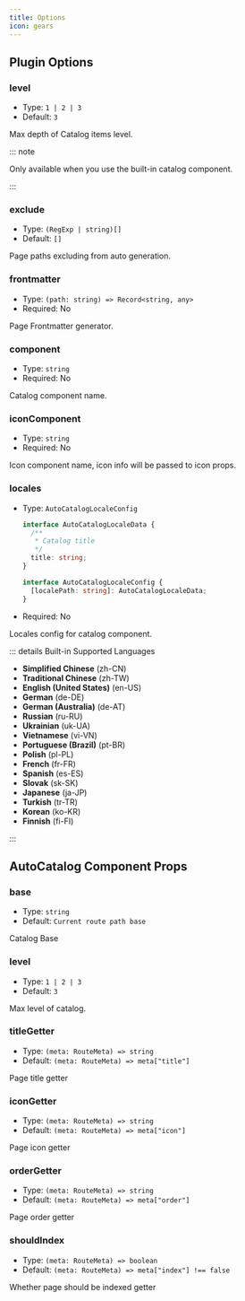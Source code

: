```yaml
---
title: Options
icon: gears
---
```


## Plugin Options

### level

- Type: `1 | 2 | 3`
- Default: `3`

Max depth of Catalog items level.

::: note

Only available when you use the built-in catalog component.

:::

### exclude

- Type: `(RegExp | string)[]`
- Default: `[]`

Page paths excluding from auto generation.

### frontmatter

- Type: `(path: string) => Record<string, any>`
- Required: No

Page Frontmatter generator.

### component

- Type: `string`
- Required: No

Catalog component name.

### iconComponent

- Type: `string`
- Required: No

Icon component name, icon info will be passed to icon props.

### locales

- Type: `AutoCatalogLocaleConfig`

  ```ts
  interface AutoCatalogLocaleData {
    /**
     * Catalog title
     */
    title: string;
  }

  interface AutoCatalogLocaleConfig {
    [localePath: string]: AutoCatalogLocaleData;
  }
  ```

- Required: No

Locales config for catalog component.

::: details Built-in Supported Languages

- **Simplified Chinese** (zh-CN)
- **Traditional Chinese** (zh-TW)
- **English (United States)** (en-US)
- **German** (de-DE)
- **German (Australia)** (de-AT)
- **Russian** (ru-RU)
- **Ukrainian** (uk-UA)
- **Vietnamese** (vi-VN)
- **Portuguese (Brazil)** (pt-BR)
- **Polish** (pl-PL)
- **French** (fr-FR)
- **Spanish** (es-ES)
- **Slovak** (sk-SK)
- **Japanese** (ja-JP)
- **Turkish** (tr-TR)
- **Korean** (ko-KR)
- **Finnish** (fi-FI)

:::

## AutoCatalog Component Props

### base

- Type: `string`
- Default: `Current route path base`

Catalog Base

### level

- Type: `1 | 2 | 3`
- Default: `3`

Max level of catalog.

### titleGetter

- Type: `(meta: RouteMeta) => string`
- Default: `(meta: RouteMeta) => meta["title"]`

Page title getter

### iconGetter

- Type: `(meta: RouteMeta) => string`
- Default: `(meta: RouteMeta) => meta["icon"]`

Page icon getter

### orderGetter

- Type: `(meta: RouteMeta) => string`
- Default: `(meta: RouteMeta) => meta["order"]`

Page order getter

### shouldIndex

- Type: `(meta: RouteMeta) => boolean`
- Default: `(meta: RouteMeta) => meta["index"] !== false`

Whether page should be indexed getter
